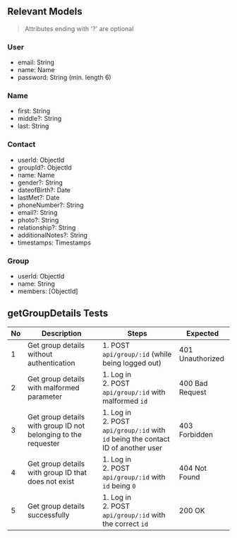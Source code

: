 ## Relevant Models
> Attributes ending with '?' are optional
### User
* email: String
* name: Name
* password: String (min. length 6)

### Name
* first: String
* middle?: String
* last: String

### Contact
* userId: ObjectId
* groupId?: ObjectId
* name: Name
* gender?: String
* dateofBirth?: Date
* lastMet?: Date
* phoneNumber?: String
* email?: String
* photo?: String
* relationship?: String
* additionalNotes?: String
* timestamps: Timestamps

### Group
* userId: ObjectId
* name: String
* members: [ObjectId]


## getGroupDetails Tests
| No  | Description                                                        | Steps                                                                                  | Expected         |
| --- | ------------------------------------------------------------------ | -------------------------------------------------------------------------------------- | ---------------- |
| 1   | Get group details without authentication                         | 1. POST `api/group/:id` (while being logged out)                                    | 401 Unauthorized |
| 2   | Get group details with malformed parameter                       | 1. Log in<br>2. POST `api/group/:id` with malformed `id`                            | 400 Bad Request  |
| 3   | Get group details with group ID not belonging to the requester | 1. Log in<br>2. POST `api/group/:id` with `id` being the contact ID of another user | 403 Forbidden    |
| 4   | Get group details with group ID that does not exist            | 1. Log in<br>2. POST `api/group/:id` with `id` being `0`                            | 404 Not Found    |
| 5   | Get group details successfully                                   | 1. Log in<br>2. POST `api/group/:id` with the correct `id`                          | 200 OK           |